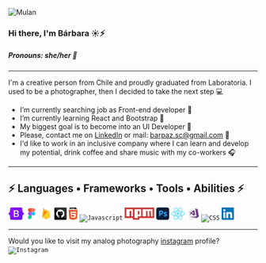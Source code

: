 ![Mulan](https://i.imgur.com/KIAZfrw.png)
###  Hi there, I'm Bárbara :sunny::zap:
##### Pronouns: she/her :purple_heart: 
---
I'm a creative person from Chile and proudly graduated from Laboratoria. I used to be a photographer, then I decided to take the next step :computer:

- I’m currently searching job as Front-end developer 🔭 
- I’m currently learning React and Bootstrap  🌱
- My biggest goal is to become into an UI Developer :gem:
- Please, contact me on [LinkedIn](https://www.linkedin.com/in/barbarasagredoc/)  or mail: barpaz.sc@gmail.com :speech_balloon:
- I'd like to work in an inclusive company where I can learn and develop my potential, drink coffee and share music with my co-workers :headphones: 

---

 ## :zap: Languages • Frameworks • Tools • Abilities :zap:

<code><img title="Bootstrap" height="25" src="https://raw.githubusercontent.com/barbarasagredo/barbarasagredo/main/IMAGES/BOOTSTRAP.png"></code>
<code><img title="Figma" height="25" src="https://raw.githubusercontent.com/barbarasagredo/barbarasagredo/main/IMAGES/FIGMA.png"></code>
<code><img title="Firebase" height="25" src="https://raw.githubusercontent.com/barbarasagredo/barbarasagredo/main/IMAGES/FIREBASE.png"></code>
<code><img title="Github" height="25" src="https://raw.githubusercontent.com/barbarasagredo/barbarasagredo/main/IMAGES/GITHUB.png"></code>
<code><img title="HTML" height="25" src="https://raw.githubusercontent.com/barbarasagredo/barbarasagredo/main/IMAGES/HTML.png"></code>
<code><img title="Javascript" height="25" src="https://raw.githubusercontent.com/barbarasagredo/barbarasagredo/main/IMAGES/JAVASCRIPT.png"></code>
<code><img title="Npm" height="25" src="https://raw.githubusercontent.com/barbarasagredo/barbarasagredo/main/IMAGES/NPM%20.png"></code>
<code><img title="Photoshop" height="25" src="https://raw.githubusercontent.com/barbarasagredo/barbarasagredo/main/IMAGES/PHOTOSHOP.png"></code>
<code><img title="React" height="25" src="https://raw.githubusercontent.com/barbarasagredo/barbarasagredo/main/IMAGES/REACT.png"></code>
<code><img title="VisualStudioCode" height="25" src="https://raw.githubusercontent.com/barbarasagredo/barbarasagredo/main/IMAGES/VISUALSTUDIOCODE.png"></code>
<code><img title="CSS" height="25" src="https://raw.githubusercontent.com/barbarasagredo/barbarasagredo/main/IMAGES/CSS.png"></code>
<code><img title="Linkedin" height="25" src="https://raw.githubusercontent.com/barbarasagredo/barbarasagredo/main/IMAGES/LINKEDIN.png"></code>

---
 Would you like to visit my analog photography [instagram](https://www.instagram.com/azabachecorazon/) profile?  <code><img title="Instagram" height="25" src="https://raw.githubusercontent.com/barbarasagredo/barbarasagredo/main/IMAGES/INSTAGRAM.png"></code>